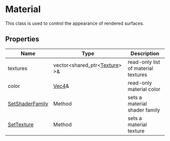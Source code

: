 # Material

This class is used to control the appearance of rendered surfaces.

## Properties

| Name | Type | Description |
|---|---|---|
| textures | vector<shared_ptr<[Texture](Texture.md)> >& | read-only list of material textures |
| color | [Vec4](Vec4)& | read-only material color |
| [SetShaderFamily](Material_SetShaderFamily.md) | Method | sets a material shader family |
| [SetTexture](Material_SetTexture.md) | Method | sets a material texture |
